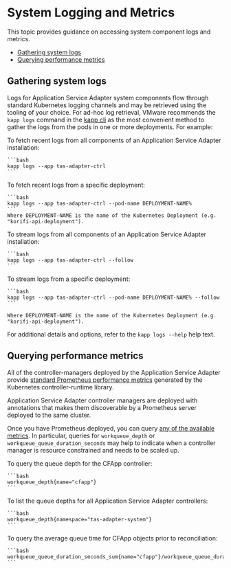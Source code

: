 # System Logging and Metrics

This topic provides guidance on accessing system component logs and metrics.

* [Gathering system logs](#system-logs)
* [Querying performance metrics](#metrics)

## <a id="system-logs"></a>Gathering system logs

Logs for Application Service Adapter system components flow through standard
Kubernetes logging channels and may be retrieved using the tooling of your
choice. For ad-hoc log retrieval, VMware recommends the `kapp logs` command in
the [kapp cli](https://carvel.dev/kapp/docs/latest/install/) as the most
convenient method to gather the logs from the pods in one or more deployments.
For example:

To fetch recent logs from all components of an Application Service Adapter installation:

    ```bash
    kapp logs --app tas-adapter-ctrl
    ```

To fetch recent logs from a specific deployment:

    ```bash
    kapp logs --app tas-adapter-ctrl --pod-name DEPLOYMENT-NAME%
    ```
    Where DEPLOYMENT-NAME is the name of the Kubernetes Deployment (e.g.
    "korifi-api-deployment").

To stream logs from all components of an Application Service Adapter installation:

    ```bash
    kapp logs --app tas-adapter-ctrl --follow
    ```

To stream logs from a specific deployment:

    ```bash
    kapp logs --app tas-adapter-ctrl --pod-name DEPLOYMENT-NAME% --follow
    ```

    Where DEPLOYMENT-NAME is the name of the Kubernetes Deployment (e.g.
    "korifi-api-deployment").

For additional details and options, refer to the `kapp logs --help` help text.

## <a id="metrics"></a>Querying performance metrics

All of the controller-managers deployed by the Application Service Adapter
provide [standard Prometheus performance
metrics](https://book.kubebuilder.io/reference/metrics-reference.html) generated
by the Kubernetes controller-runtime library.

Application Service Adapter controller managers are deployed with annotations
that makes them discoverable by a Prometheus server deployed to the same
cluster.

Once you have Prometheus deployed, you can query [any of the available
metrics](https://book.kubebuilder.io/reference/metrics-reference.html). In
particular, queries for `workqueue_depth` or `workqueue_queue_duration_seconds`
may help to indicate when a controller manager is resource constrained and needs
to be scaled up.

To query the queue depth for the CFApp controller:

    ```bash
    workqueue_depth{name="cfapp"}
    ```

To list the queue depths for all Application Service Adapter controllers:

    ```bash
    workqueue_depth{namespace="tas-adapter-system"}
    ```

To query the average queue time for CFApp objects prior to reconciliation:

    ```bash
    workqueue_queue_duration_seconds_sum{name="cfapp"}/workqueue_queue_duration_seconds_count
    ```
